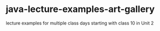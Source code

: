# java-lecture-examples-art-gallery
lecture examples for multiple class days starting with class 10 in Unit 2
